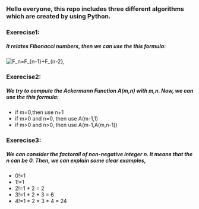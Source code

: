 ### Hello everyone, this repo includes three different algorithms which are created by using Python. 
### Exerecise1:
##### It relates Fibonacci numbers, then we can use the this formula:
<img src="https://latex.codecogs.com/svg.image?F_n(n)=F_{n-1}&plus;F_{n-1}" title="F_n=F_{n-1}+F_{n-2}" />,
### Exerecise2: 
##### We try to compute the Ackermann Function A(m,n) with m,n. Now, we can use the this formula:
* if m=0,then use n+1
* if m>0 and n=0, then use A(m-1,1)
* if m>0 and n>0, then use A(m-1,A(m,n-1))
### Exerecise3: 
##### We can consider the factorail of non-negative integer n. It means that the n can be 0. Then, we can explain some clear examples,
* 0!=1
* 1!=1
* 2!=1 * 2 = 2 
* 3!=1 * 2 * 3 = 6
* 4!=1 * 2 * 3 * 4 = 24
